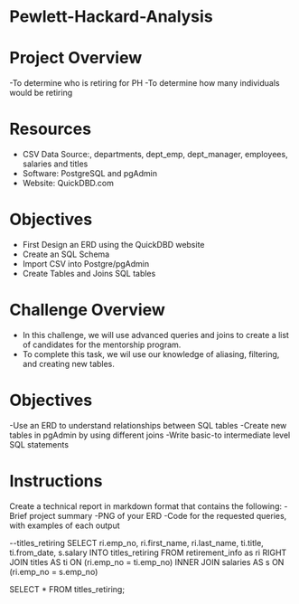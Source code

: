 # Pewlett-Hackard-Analysis

# Project Overview

-To determine who is retiring for PH 
-To determine how many individuals would be retiring 

# Resources
- CSV Data Source:, departments, dept_emp, dept_manager, employees, salaries and titles
- Software: PostgreSQL and pgAdmin
- Website: QuickDBD.com

# Objectives
- First Design an ERD using the QuickDBD website
- Create an SQL Schema
- Import CSV into Postgre/pgAdmin
- Create Tables and Joins SQL tables

# Challenge Overview
- In this challenge, we will use advanced queries and joins to create a list of candidates for the mentorship program. 
- To complete this task, we wil use our knowledge of aliasing, filtering, and creating new tables.

# Objectives
-Use an ERD to understand relationships between SQL tables
-Create new tables in pgAdmin by using different joins
-Write basic-to intermediate level SQL statements

# Instructions
Create a technical report in markdown format that contains the following:
-Brief project summary
-PNG of your ERD
-Code for the requested queries, with examples of each output

--titles_retiring
SELECT ri.emp_no,
ri.first_name,
ri.last_name,
ti.title,
ti.from_date,
s.salary
INTO titles_retiring
FROM retirement_info as ri
RIGHT JOIN titles AS ti
ON (ri.emp_no = ti.emp_no)
INNER JOIN salaries AS s
ON (ri.emp_no = s.emp_no)

SELECT * FROM titles_retiring;




